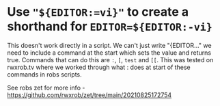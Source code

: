 # Use `"${EDITOR:=vi}"` to create a shorthand for `EDITOR=${EDITOR:-vi}`

This doesn't work directly in a script. We can't just write "{EDITOR..."
we need to include a command at the start which sets the value and
returns true. Commands that can do this are `:`, `[`, `test` and `[[`.
This was tested on rwxrob.tv where we worked through what : does at
start of these commands in robs scripts.

See robs zet for more info - https://github.com/rwxrob/zet/tree/main/20210825172754

